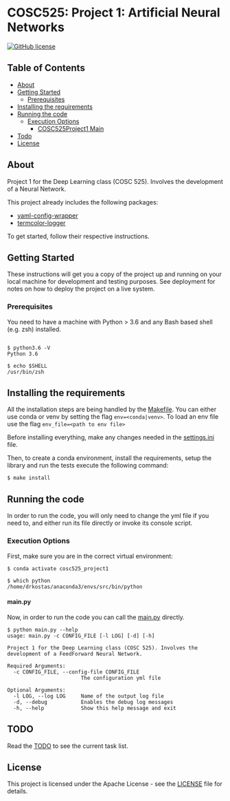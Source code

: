 # COSC525: Project 1: Artificial Neural Networks

[![GitHub license](https://img.shields.io/badge/license-Apache-blue.svg)](
https://github.com/drkostas/COSC525-Project1/blob/master/LICENSE)

## Table of Contents

+ [About](#about)
+ [Getting Started](#getting_started)
    + [Prerequisites](#prerequisites)
+ [Installing the requirements](#installing)
+ [Running the code](#run_locally)
    + [Execution Options](#execution_options)
        + [COSC525Project1 Main](#src_main)
+ [Todo](#todo)
+ [License](#license)

## About <a name = "about"></a>

Project 1 for the Deep Learning class (COSC 525). Involves the development of a Neural
Network.

This project already includes the following packages:

- [yaml-config-wrapper](https://pypi.org/project/yaml-config-wrapper/)
- [termcolor-logger](https://pypi.org/project/termcolor-logger/)

To get started, follow their respective instructions.

## Getting Started <a name = "getting_started"></a>

These instructions will get you a copy of the project up and running on your local machine for
development and testing purposes. See deployment for notes on how to deploy the project on a live
system.

### Prerequisites <a name = "prerequisites"></a>

You need to have a machine with Python > 3.6 and any Bash based shell (e.g. zsh) installed.

```ShellSession

$ python3.6 -V
Python 3.6

$ echo $SHELL
/usr/bin/zsh

```

## Installing the requirements <a name = "installing"></a>

All the installation steps are being handled by the [Makefile](Makefile). You can either use conda or
venv by setting the flag `env=<conda|venv>`. To load an env file use the
flag `env_file=<path to env file>`

Before installing everything, make any changes needed in the [settings.ini](settings.ini) file.

Then, to create a conda environment, install the requirements, setup the library and run the tests
execute the following command:

```ShellSession
$ make install
```

## Running the code <a name = "run_locally"></a>

In order to run the code, you will only need to change the yml file if you need to, and either run its
file directly or invoke its console script.

### Execution Options <a name = "execution_options"></a>

First, make sure you are in the correct virtual environment:

```ShellSession
$ conda activate cosc525_project1

$ which python
/home/drkostas/anaconda3/envs/src/bin/python

```

#### main.py <a name = "src_main"></a>

Now, in order to run the code you can call the [main.py](main.py)
directly.

```ShellSession
$ python main.py --help
usage: main.py -c CONFIG_FILE [-l LOG] [-d] [-h]

Project 1 for the Deep Learning class (COSC 525). Involves the development of a FeedForward Neural Network.

Required Arguments:
  -c CONFIG_FILE, --config-file CONFIG_FILE
                        The configuration yml file

Optional Arguments:
  -l LOG, --log LOG     Name of the output log file
  -d, --debug           Enables the debug log messages
  -h, --help            Show this help message and exit
```

## TODO <a name = "todo"></a>

Read the [TODO](TODO.md) to see the current task list.

## License <a name = "license"></a>

This project is licensed under the Apache License - see the [LICENSE](LICENSE) file for details.
